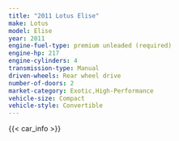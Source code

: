 ```yaml
---
title: "2011 Lotus Elise"
make: Lotus
model: Elise
year: 2011
engine-fuel-type: premium unleaded (required)
engine-hp: 217
engine-cylinders: 4
transmission-type: Manual
driven-wheels: Rear wheel drive
number-of-doors: 2
market-category: Exotic,High-Performance
vehicle-size: Compact
vehicle-style: Convertible
---
```


{{< car_info >}}
